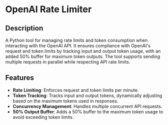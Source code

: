 # OpenAI Rate Limiter

## Description

A Python tool for managing rate limits and token consumption when interacting with the OpenAI API. It ensures compliance with OpenAI's request and token limits by tracking input and output token usage, with an added 50% buffer for maximum token outputs. The tool supports sending multiple requests in parallel while respecting API rate limits.

## Features

- **Rate Limiting**: Enforces request and token limits per minute.
- **Token Tracking**: Tracks input and output tokens, dynamically adjusting based on the maximum tokens used in responses.
- **Concurrency Management**: Handles multiple concurrent API requests.
- **50% Output Buffer**: Adds a 50% buffer to the maximum token usage to avoid exceeding token limits.